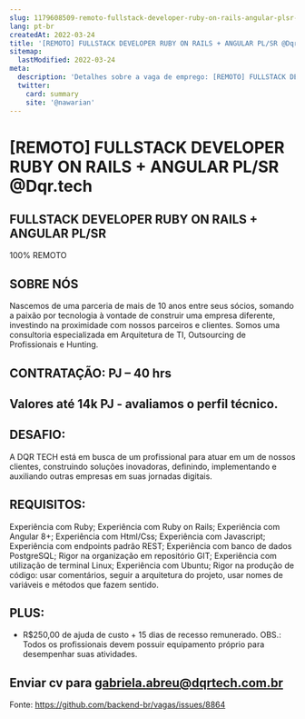 ```yaml
---
slug: 1179608509-remoto-fullstack-developer-ruby-on-rails-angular-plsr-at-dqrtech
lang: pt-br
createdAt: 2022-03-24
title: '[REMOTO] FULLSTACK DEVELOPER RUBY ON RAILS + ANGULAR PL/SR @Dqr.tech - Vaga de Emprego'
sitemap:
  lastModified: 2022-03-24
meta:
  description: 'Detalhes sobre a vaga de emprego: [REMOTO] FULLSTACK DEVELOPER RUBY ON RAILS + ANGULAR PL/SR @Dqr.tech'
  twitter:
    card: summary
    site: '@nawarian'
---
```


# [REMOTO] FULLSTACK DEVELOPER RUBY ON RAILS + ANGULAR PL/SR @Dqr.tech

## FULLSTACK DEVELOPER RUBY ON RAILS + ANGULAR PL/SR

100% REMOTO

## SOBRE NÓS
Nascemos de uma parceria de mais de 10 anos entre seus sócios, somando a paixão por tecnologia à vontade de construir uma empresa diferente, investindo na proximidade com nossos parceiros e clientes. Somos uma consultoria especializada em Arquitetura de TI, Outsourcing de Profissionais e Hunting.

## CONTRATAÇÃO: PJ – 40 hrs

##  Valores até 14k PJ - avaliamos o perfil técnico.

## DESAFIO:
A DQR TECH está em busca de um profissional para atuar em um de nossos clientes, construindo soluções inovadoras, definindo, implementando e auxiliando outras empresas em suas jornadas digitais.

## REQUISITOS:
Experiência com Ruby;
Experiência com Ruby on Rails;
Experiência com Angular 8+;
Experiência com Html/Css;
Experiência com Javascript;
Experiência com endpoints padrão REST;
Experiência com banco de dados PostgreSQL;
Rigor na organização em repositório GIT;
Experiência com utilização de terminal Linux;
Experiência com Ubuntu;
Rigor na produção de código: usar comentários, seguir a arquitetura do projeto, usar nomes de variáveis e métodos que fazem sentido.

##  PLUS:
+ R$250,00 de ajuda de custo + 15 dias de recesso remunerado.
OBS.: Todos os profissionais devem possuir equipamento próprio para desempenhar suas atividades.

## Enviar cv para gabriela.abreu@dqrtech.com.br


Fonte: https://github.com/backend-br/vagas/issues/8864